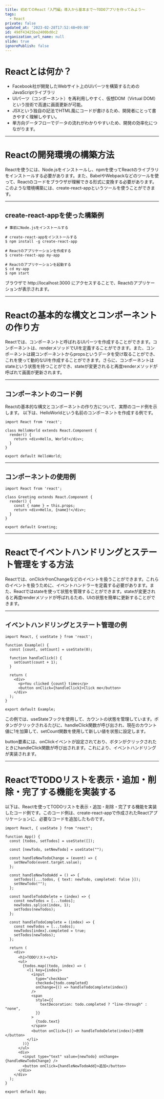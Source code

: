 ```yaml
---
title: 初めてのReact「入門編」導入から基本まで〜TODOアプリを作ってみよう〜
tags:
  - React
private: false
updated_at: '2023-02-28T17:52:48+09:00'
id: 49df43425ba2400bd0c2
organization_url_name: null
slide: true
ignorePublish: false
---
```

# Reactとは何か？

- Facebook社が開発したWebサイト上のUIパーツを構築するためのJavaScriptライブラリ
- UIパーツ（コンポーネント）を再利用しやすく、仮想DOM（Virtual DOM）という技術で高速に画面更新が可能。
- JSXという独自の記法でHTML風にコードが書けるため、開発者にとって書きやすく理解しやすい。
- 単方向データフローでデータの流れがわかりやすいため、開発の効率化につながります。

---

# Reactの開発環境の構築方法

Reactを使うには、Node.jsをインストールし、npmを使ってReactのライブラリをインストールする必要があります。また、BabelやWebpackなどのツールを使って、Reactのコードをブラウザが理解できる形式に変換する必要があります。このような環境構築には、create-react-appというツールを使うことができます。

---

## create-react-appを使った構築例

```
# 事前にNode.jsをインストールする

# create-react-appをインストールする
$ npm install -g create-react-app

# Reactのアプリケーションを作成する
$ create-react-app my-app

# Reactのアプリケーションを起動する
$ cd my-app
$ npm start
```

ブラウザで http://localhost:3000 にアクセスすることで、Reactのアプリケーションが表示されます。

---

# Reactの基本的な構文とコンポーネントの作り方

Reactでは、コンポーネントと呼ばれるUIパーツを作成することができます。コンポーネントは、renderメソッドでUIを定義することができます。また、コンポーネントは親コンポーネントからpropsというデータを受け取ることができ、これを使って動的なUIを作成することができます。さらに、コンポーネントはstateという状態を持つことができ、stateが変更されると再度renderメソッドが呼ばれて画面が更新されます。

---

## コンポーネントのコード例

Reactの基本的な構文とコンポーネントの作り方について、実際のコード例を示します。
以下は、HelloWorldという名前のコンポーネントを作成する例です。

```
import React from 'react';

class HelloWorld extends React.Component {
  render() {
    return <div>Hello, World!</div>;
  }
}

export default HelloWorld;
```

---

## コンポーネントの使用例

```
import React from 'react';

class Greeting extends React.Component {
  render() {
    const { name } = this.props;
    return <div>Hello, {name}!</div>;
  }
}

export default Greeting;
```

---

# Reactでイベントハンドリングとステート管理をする方法

Reactでは、onClickやonChangeなどのイベントを扱うことができます。これらのイベントを扱うために、イベントハンドラーを定義する必要があります。また、Reactではstateを使って状態を管理することができます。stateが変更されると再度renderメソッドが呼ばれるため、UIの状態を簡単に更新することができます。

---

## イベントハンドリングとステート管理の例

```
import React, { useState } from 'react';

function Example() {
  const [count, setCount] = useState(0);

  function handleClick() {
    setCount(count + 1);
  }

  return (
    <div>
      <p>You clicked {count} times</p>
      <button onClick={handleClick}>Click me</button>
    </div>
  );
}

export default Example;
```

この例では、useStateフックを使用して、カウントの状態を管理しています。ボタンがクリックされるたびに、handleClick関数が呼び出され、現在のカウント値に1を加算して、setCount関数を使用して新しい値を状態に設定します。

button要素には、onClickイベントが設定されており、ボタンがクリックされたときにhandleClick関数が呼び出されます。これにより、イベントハンドリングが実装されます。

---

# ReactでTODOリストを表示・追加・削除・完了する機能を実装する

以下は、Reactを使ってTODOリストを表示・追加・削除・完了する機能を実装したコード例です。このコード例は、create-react-appで作成されたReactアプリケーションに、必要なコードを追加したものです。

```
import React, { useState } from "react";

function App() {
  const [todos, setTodos] = useState([]);

  const [newTodo, setNewTodo] = useState("");

  const handleNewTodoChange = (event) => {
    setNewTodo(event.target.value);
  };

  const handleNewTodoAdd = () => {
    setTodos([...todos, { text: newTodo, completed: false }]);
    setNewTodo("");
  };

  const handleTodoDelete = (index) => {
    const newTodos = [...todos];
    newTodos.splice(index, 1);
    setTodos(newTodos);
  };

  const handleTodoComplete = (index) => {
    const newTodos = [...todos];
    newTodos[index].completed = true;
    setTodos(newTodos);
  };

  return (
    <div>
      <h1>TODOリスト</h1>
      <ul>
        {todos.map((todo, index) => (
          <li key={index}>
            <input
              type="checkbox"
              checked={todo.completed}
              onChange={() => handleTodoComplete(index)}
            />
            <span
              style={{
                textDecoration: todo.completed ? "line-through" : "none",
              }}
            >
              {todo.text}
            </span>
            <button onClick={() => handleTodoDelete(index)}>削除</button>
          </li>
        ))}
      </ul>
      <div>
        <input type="text" value={newTodo} onChange={handleNewTodoChange} />
        <button onClick={handleNewTodoAdd}>追加</button>
      </div>
    </div>
  );
}

export default App;
```

